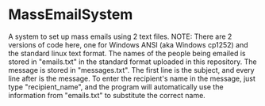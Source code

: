 # MassEmailSystem
A system to set up mass emails using 2 text files. NOTE: There are 2 versions of code here, one for Windows ANSI (aka Windows cp1252) and the standard linux text format.
The names of the people being emailed is stored in "emails.txt" in the standard format uploaded in this repository.
The message is stored in "messages.txt". The first line is the subject, and every line after is the message. To enter the recipient's name in the message, just type "recipient_name", and the program will automatically use the information from "emails.txt" to substitute the correct name.
